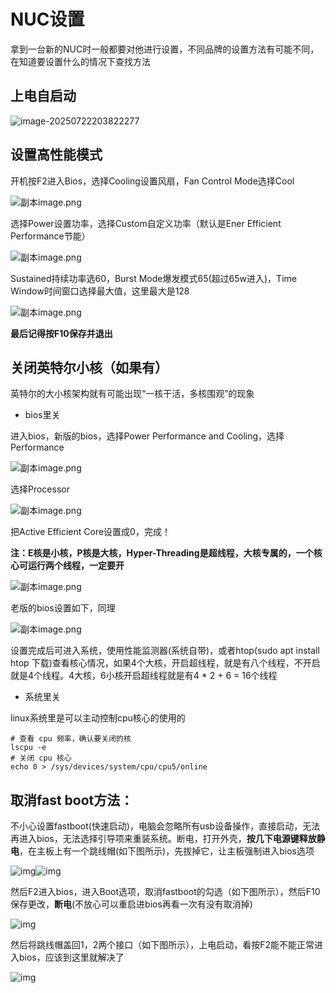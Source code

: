 # NUC设置

拿到一台新的NUC时一般都要对他进行设置，不同品牌的设置方法有可能不同，在知道要设置什么的情况下查找方法

## 上电自启动

![image-20250722203822277](images/image-20250722203822277.png)

## 设置高性能模式

开机按F2进入Bios，选择Cooling设置风扇，Fan Control Mode选择Cool

![副本image.png](images/image.png)

选择Power设置功率，选择Custom自定义功率（默认是Ener Efficient Performance节能）

![副本image.png](images/image-17531880091681.png)

Sustained持续功率选60，Burst Mode爆发模式65(超过65w进入)，Time Window时间窗口选择最大值，这里最大是128

![副本image.png](images/image-17531880091682.png)

**最后记得按F10保存并退出**



## 关闭英特尔小核（如果有）

英特尔的大小核架构就有可能出现“一核干活，多核围观”的现象

- bios里关

进入bios，新版的bios，选择Power Performance and Cooling，选择Performance

![副本image.png](images/image-17531881062536.png)

选择Processor

![副本image.png](images/image-17531881062537.png)

把Active Efficient Core设置成0，完成！

**注：E核是小核，P核是大核，Hyper-Threading是超线程，大核专属的，一个核心可运行两个线程，一定要开**

![副本image.png](images/image-17531881062538.png)

老版的bios设置如下，同理

![副本image.png](images/image-17531881062549.png)

设置完成后可进入系统，使用性能监测器(系统自带)，或者htop(sudo apt install htop 下载)查看核心情况，如果4个大核，开启超线程，就是有八个线程，不开启就是4个线程。4大核，6小核开启超线程就是有4 * 2 + 6 = 16个线程

- 系统里关

linux系统里是可以主动控制cpu核心的使用的

```terminal
# 查看 cpu 频率，确认要关闭的核
lscpu -e
# 关闭 cpu 核心
echo 0 > /sys/devices/system/cpu/cpu5/online
```

## 取消fast boot方法：

不小心设置fastboot(快速启动)，电脑会忽略所有usb设备操作，直接启动，无法再进入bios，无法选择引导项来重装系统。断电，打开外壳，**按几下电源键释放静电**，在主板上有一个跳线帽(如下图所示)，先拔掉它，让主板强制进入bios选项

![img](images/-17532556180874.png)![img](images/-17532556180861.jpeg)

然后F2进入bios，进入Boot选项，取消fastboot的勾选（如下图所示），然后F10保存更改，**断电**(不放心可以重启进bios再看一次有没有取消掉)

![img](images/-17532556180862.jpeg)

然后将跳线帽盖回1，2两个接口（如下图所示），上电启动，看按F2能不能正常进入bios，应该到这里就解决了

![img](images/-17532556180863.jpeg)
